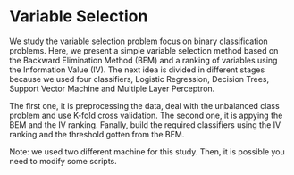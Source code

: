 # Variable Selection 

We study the variable selection problem focus on binary classification problems.
Here, we present a simple variable selection method based on the Backward Elimination Method (BEM) and a ranking of variables using the Information Value (IV).
The next idea is divided in different stages because we used four classifiers, Logistic Regression, Decision Trees, Support Vector Machine and Multiple Layer Perceptron.

The first one, it is preprocessing the data, deal with the unbalanced class problem and use K-fold cross validation.
The second one, it is appying the BEM and the IV ranking.
Fanally, build the required classifiers using the IV ranking and the threshold gotten from the BEM.

Note: we used two different machine for this study. Then, it is possible you need to modify some scripts.
